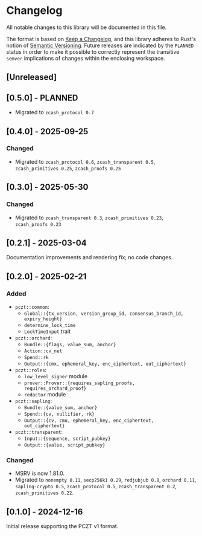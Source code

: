 # Changelog
All notable changes to this library will be documented in this file.

The format is based on [Keep a Changelog](https://keepachangelog.com/en/1.0.0/),
and this library adheres to Rust's notion of
[Semantic Versioning](https://semver.org/spec/v2.0.0.html). Future releases are
indicated by the `PLANNED` status in order to make it possible to correctly
represent the transitive `semver` implications of changes within the enclosing
workspace.

## [Unreleased]

## [0.5.0] - PLANNED

- Migrated to `zcash_protocol 0.7`

## [0.4.0] - 2025-09-25

### Changed
- Migrated to `zcash_protocol 0.6`, `zcash_transparent 0.5`, `zcash_primitives 0.25`,
  `zcash_proofs 0.25`

## [0.3.0] - 2025-05-30

### Changed
- Migrated to `zcash_transparent 0.3`, `zcash_primitives 0.23`, `zcash_proofs 0.23`

## [0.2.1] - 2025-03-04

Documentation improvements and rendering fix; no code changes.

## [0.2.0] - 2025-02-21

### Added
- `pczt::common`:
  - `Global::{tx_version, version_group_id, consensus_branch_id, expiry_height}`
  - `determine_lock_time`
  - `LockTimeInput` trait
- `pczt::orchard`:
  - `Bundle::{flags, value_sum, anchor}`
  - `Action::cv_net`
  - `Spend::rk`
  - `Output::{cmx, ephemeral_key, enc_ciphertext, out_ciphertext}`
- `pczt::roles`:
  - `low_level_signer` module
  - `prover::Prover::{requires_sapling_proofs, requires_orchard_proof}`
  - `redactor` module
- `pczt::sapling`:
  - `Bundle::{value_sum, anchor}`
  - `Spend::{cv, nullifier, rk}`
  - `Output::{cv, cmu, ephemeral_key, enc_ciphertext, out_ciphertext}`
- `pczt::transparent`:
  - `Input::{sequence, script_pubkey}`
  - `Output::{value, script_pubkey}`

### Changed
- MSRV is now 1.81.0.
- Migrated to `nonempty 0.11`, `secp256k1 0.29`, `redjubjub 0.8`, `orchard 0.11`,
  `sapling-crypto 0.5`, `zcash_protocol 0.5`, `zcash_transparent 0.2`,
  `zcash_primitives 0.22`.


## [0.1.0] - 2024-12-16
Initial release supporting the PCZT v1 format.
